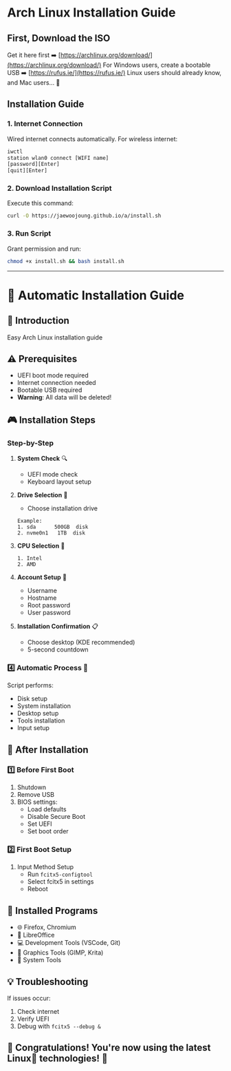 # Arch Linux Installation Guide

## First, Download the ISO
Get it here first ➡️ [https://archlinux.org/download/](https://archlinux.org/download/)
For Windows users, create a bootable USB ➡️ [https://rufus.ie/](https://rufus.ie/)
Linux users should already know, and Mac users... 🤭

## Installation Guide
### 1. Internet Connection
Wired internet connects automatically.
For wireless internet:
```bash
iwctl
station wlan0 connect [WIFI name]
[password][Enter]
[quit][Enter]
```

### 2. Download Installation Script
Execute this command:
```bash
curl -O https://jaewoojoung.github.io/a/install.sh
```

### 3. Run Script
Grant permission and run:
```bash
chmod +x install.sh && bash install.sh
```

---
# 🚀 Automatic Installation Guide

## 📝 Introduction
Easy Arch Linux installation guide

## ⚠️ Prerequisites
- UEFI boot mode required
- Internet connection needed
- Bootable USB required
- **Warning**: All data will be deleted!

## 🎮 Installation Steps

### Step-by-Step
1. **System Check** 🔍
   - UEFI mode check
   - Keyboard layout setup

2. **Drive Selection** 💽
   - Choose installation drive
   ```
   Example:
   1. sda      500GB  disk
   2. nvme0n1   1TB  disk
   ```

3. **CPU Selection** 🔧
   ```
   1. Intel
   2. AMD
   ```

4. **Account Setup** 👤
   - Username
   - Hostname
   - Root password
   - User password

5. **Installation Confirmation** 📋
   - Choose desktop (KDE recommended)
   - 5-second countdown

### 4️⃣ Automatic Process 🚀
Script performs:
- Disk setup
- System installation
- Desktop setup
- Tools installation
- Input setup

## 🎉 After Installation

### 1️⃣ Before First Boot
1. Shutdown
2. Remove USB
3. BIOS settings:
   - Load defaults
   - Disable Secure Boot
   - Set UEFI
   - Set boot order

### 2️⃣ First Boot Setup
1. Input Method Setup
   - Run `fcitx5-configtool`
   - Select fcitx5 in settings
   - Reboot

## 🎨 Installed Programs
- 🌐 Firefox, Chromium
- 📝 LibreOffice
- 💻 Development Tools (VSCode, Git)
- 🎨 Graphics Tools (GIMP, Krita)
- 🔧 System Tools

## 💡 Troubleshooting
If issues occur:
1. Check internet
2. Verify UEFI
3. Debug with `fcitx5 --debug &`

## 🌈 Congratulations! You're now using the latest Linux🐧 technologies! 🥰
